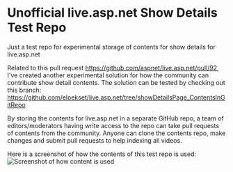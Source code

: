 # Unofficial live.asp.net Show Details Test Repo
Just a test repo for experimental storage of contents for show details for live.asp.net

Related to this pull request https://github.com/aspnet/live.asp.net/pull/92, I've created another experimental solution for how the community can contribute show detail contents. The solution can be tested by checking out this branch: https://github.com/eloekset/live.asp.net/tree/showDetailsPage_ContentsInGitRepo

By storing the contents for live.asp.net in a separate GitHub repo, a team of editors/moderators having write access to the repo can take pull requests of contents from the community. Anyone can clone the contents repo, make changes and submit pull requests to help indexing all videos.

Here is a screenshot of how the contents of this test repo is used:
![Screenshot of how content is used](https://cloud.githubusercontent.com/assets/791721/16897649/e00fd2e8-4bb7-11e6-8722-cf754345021e.png)
